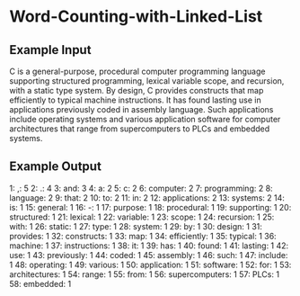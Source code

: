 # Word-Counting-with-Linked-List

## Example Input 
C is a general-purpose, procedural computer programming language supporting structured programming, lexical variable scope, and recursion, with a static type system. By design, C provides constructs that map efficiently to typical machine instructions. It has found lasting use in applications previously coded in assembly language. Such applications include operating systems and various application software for computer architectures that range from supercomputers to PLCs and embedded systems.


## Example Output
1: ,: 5
2: .: 4
3: and: 3
4: a: 2
5: c: 2
6: computer: 2
7: programming: 2
8: language: 2
9: that: 2
10: to: 2
11: in: 2
12: applications: 2
13: systems: 2
14: is: 1
15: general: 1
16: -: 1
17: purpose: 1
18: procedural: 1
19: supporting: 1
20: structured: 1
21: lexical: 1
22: variable: 1
23: scope: 1
24: recursion: 1
25: with: 1
26: static: 1
27: type: 1
28: system: 1
29: by: 1
30: design: 1
31: provides: 1
32: constructs: 1
33: map: 1
34: efficiently: 1
35: typical: 1
36: machine: 1
37: instructions: 1
38: it: 1
39: has: 1
40: found: 1
41: lasting: 1
42: use: 1
43: previously: 1
44: coded: 1
45: assembly: 1
46: such: 1
47: include: 1
48: operating: 1
49: various: 1
50: application: 1
51: software: 1
52: for: 1
53: architectures: 1
54: range: 1
55: from: 1
56: supercomputers: 1
57: PLCs: 1
58: embedded: 1
